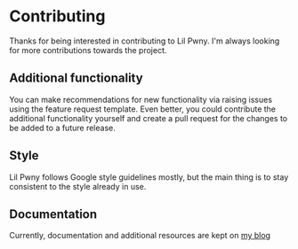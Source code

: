 # Contributing

Thanks for being interested in contributing to Lil Pwny. I'm always looking for more contributions towards the project.


## Additional functionality
You can make recommendations for new functionality via raising issues using the feature request template. Even better, you could contribute the additional functionality yourself and create a pull request for the changes to be added to a future release.

## Style

Lil Pwny follows Google style guidelines mostly, but the main thing is to stay consistent to the style already in use.

## Documentation
Currently, documentation and additional resources are kept on [my blog](https://papermtn.co.uk/category/tools/) 